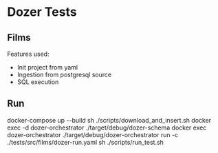 # Dozer Tests

## Films

Features used:
- Init project from yaml
- Ingestion from postgresql source
- SQL execution

## Run

docker-compose up --build
sh ./scripts/download_and_insert.sh
docker exec -d dozer-orchestrator ./target/debug/dozer-schema
docker exec dozer-orchestrator ./target/debug/dozer-orchestrator run -c ./tests/src/films/dozer-run.yaml
sh ./scripts/run_test.sh
